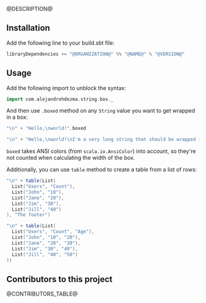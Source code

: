 @DESCRIPTION@

## Installation

Add the following line to your build.sbt file:

```sbt
libraryDependencies += "@ORGANIZATION@" %% "@NAME@" % "@VERSION@"
```

## Usage

Add the following import to unblock the syntax:

```scala mdoc
import com.alejandrohdezma.string.box._
```

And then use `.boxed` method on any `String` value you want to get wrapped in a box:

```scala mdoc
"\n" + "Hello,\nworld!".boxed
```

```scala mdoc
"\n" + "Hello,\nworld!\nI'm a very long string that should be wrapped in a box".boxed
```

`boxed` takes ANSI colors (from `scala.io.AnsiColor`) into account, so they're not counted when calculating the width of the box.

Additionally, you can use `table` method to create a table from a list of rows:

```scala mdoc
"\n" + table(List(
  List("Users", "Count"),
  List("John", "10"),
  List("Jane", "20"),
  List("Jim", "30"),
  List("Jill", "40")
), "The footer")
```

```scala mdoc
"\n" + table(List(
  List("Users", "Count", "Age"),
  List("John", "10", "20"),
  List("Jane", "20", "30"),
  List("Jim", "30", "40"),
  List("Jill", "40", "50")
))
```

## Contributors to this project 

@CONTRIBUTORS_TABLE@
